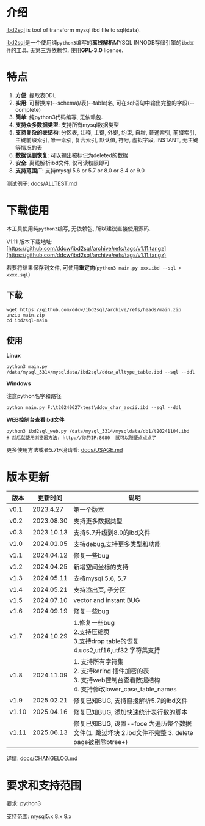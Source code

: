 # 介绍

[ibd2sql](https://github.com/ddcw/ibd2sql) is tool of transform mysql ibd file to sql(data).

[ibd2sql](https://github.com/ddcw/ibd2sql)是一个使用纯`python3`编写的**离线解析**MYSQL INNODB存储引擎的`ibd文件`的工具. 无第三方依赖包. 使用**GPL-3.0** license.



# 特点

1. **方便**: 提取表DDL
2. **实用**: 可替换库(--schema)/表(--table)名, 可在sql语句中输出完整的字段(--complete)
3. **简单**: 纯python3代码编写, 无依赖包.
4. **支持众多数据类型**: 支持所有mysql数据类型
5. **支持复杂的表结构**: 分区表, 注释, 主键, 外键, 约束, 自增, 普通索引, 前缀索引, 主键前缀索引, 唯一索引, 复合索引, 默认值, 符号, 虚拟字段, INSTANT, 无主键等情况的表
6. **数据误删恢复**: 可以输出被标记为deleted的数据
7. **安全**: 离线解析ibd文件, 仅可读权限即可
8. **支持范围广**: 支持mysql 5.6 or 5.7 or 8.0 or 8.4 or 9.0



测试例子: [docs/ALLTEST.md](https://github.com/ddcw/ibd2sql/blob/main/docs/ALLTEST.md)



# 下载使用

本工具使用纯`python3`编写, 无依赖包, 所以建议直接使用源码.

V1.11 版本下载地址: [https://github.com/ddcw/ibd2sql/archive/refs/tags/v1.11.tar.gz](https://github.com/ddcw/ibd2sql/archive/refs/tags/v1.11.tar.gz)

若要将结果保存到文件, 可使用**重定向**(`python3 main.py xxx.ibd --sql > xxxx.sql`)

## 下载

```shell
wget https://github.com/ddcw/ibd2sql/archive/refs/heads/main.zip
unzip main.zip
cd ibd2sql-main
```

## 使用

**Linux**

```shell
python3 main.py /data/mysql_3314/mysqldata/ibd2sql/ddcw_alltype_table.ibd --sql --ddl
```

**Windows**

注意python名字和路径

```shell
python main.py F:\t20240627\test\ddcw_char_ascii.ibd --sql --ddl
```

**WEB控制台查看ibd文件**
```
python3 ibd2sql_web.py /data/mysql_3314/mysqldata/db1/t20241104.ibd
# 然后就使用浏览器方法: http://你的IP:8080  就可以随便点点点了
```

更多使用方法或者5.7环境请看:  [docs/USAGE.md](https://github.com/ddcw/ibd2sql/blob/main/docs/USAGE.md)



# 版本更新

| 版本   | 更新时间       | 说明                     |
| ---- | ---------- | ---------------------- |
| v0.1 | 2023.4.27  | 第一个版本                  |
| v0.2 | 2023.08.30 | 支持更多数据类型               |
| v0.3 | 2023.10.13 | 支持5.7升级到8.0的ibd文件      |
| v1.0 | 2024.01.05 | 支持debug,支持更多类型和功能      |
| v1.1 | 2024.04.12 | 修复一些bug                |
| v1.2 | 2024.04.25 | 新增空间坐标的支持              |
| v1.3 | 2024.05.11 | 支持mysql 5.6, 5.7       |
| v1.4 | 2024.05.21 | 支持溢出页, 子分区             |
| v1.5 | 2024.07.10 | vector and instant BUG |
| v1.6 | 2024.09.19 | 修复一些bug                |
| v1.7 | 2024.10.29 | 1.修复一些bug <br />2.支持压缩页 <br />3.支持drop table的恢复  <br />4.ucs2,utf16,utf32 字符集支持             |
| v1.8    | 2024.11.09 | 1. 支持所有字符集<br />2. 支持kering 插件加密的表 <br />3. 支持web控制台查看数据结构 <br />4. 支持修改lower_case_table_names|
| v1.9    | 2025.02.21 | 修复已知BUG, 支持直接解析5.7的ibd文件|
| v1.10    | 2025.04.16 | 修复已知BUG, 添加快速统计表行数的脚本|
| v1.11    | 2025.06.13 | 修复已知BUG, 设置--foce 为遍历整个数据文件(1. 跳过坏块 2.ibd文件不完整 3. delete page被剔除btree+)|

详情: [docs/CHANGELOG.md](https://github.com/ddcw/ibd2sql/blob/main/docs/CHANGELOG.md)



# 要求和支持范围

要求: python3

支持范围: mysql5.x 8.x 9.x
